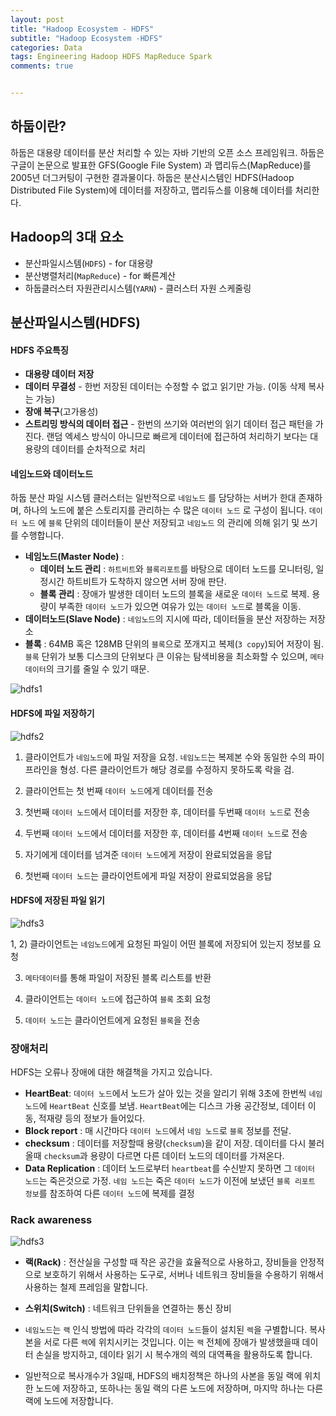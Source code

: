 ```yaml
---  
layout: post  
title: "Hadoop Ecosystem - HDFS"  
subtitle: "Hadoop Ecosystem -HDFS"  
categories: Data
tags: Engineering Hadoop HDFS MapReduce Spark
comments: true  


---  
```

## 하둡이란?

하둡은 대용량 데이터를 분산 처리할 수 있는 자바 기반의 오픈 소스 프레임워크. 하둡은 구글이 논문으로 발표한 GFS(Google File System) 과 맵리듀스(MapReduce)를 2005년 더그커팅이 구현한 결과물이다. 하둡은 분산시스템인 HDFS(Hadoop Distributed File System)에 데이터를 저장하고, 맵리듀스를 이용해 데이터를 처리한다.


## Hadoop의 3대 요소
  - 분산파일시스템(`HDFS`) - for 대용량
  - 분산병렬처리(`MapReduce`) - for 빠른계산
  - 하둡클러스터 자원관리시스템(`YARN`) - 클러스터 자원 스케줄링


## 분산파일시스템(HDFS)

#### HDFS 주요특징

- **대용량 데이터 저장**
- **데이터 무결성** - 한번 저장된 데이터는 수정할 수 없고 읽기만 가능. (이동 삭제 복사는 가능)
- **장애 복구**(고가용성)
- **스트리밍 방식의 데이터 접근** - 한번의 쓰기와 여러번의 읽기 데이터 접근 패턴을 가진다. 랜덤 엑세스 방식이 아니므로 빠르게 데이터에 접근하여 처리하기 보다는 대용량의 데이터를 순차적으로 처리

#### 네임노드와 데이터노드

하둡 분산 파일 시스템 클러스터는 일반적으로 `네임노드` 를 담당하는 서버가 한대 존재하며, 하나의 노드에 붙은 스토리지를 관리하는 수 많은 `데이터 노드` 로 구성이 됩니다. `데이터 노드` 에 `블록` 단위의 데이터들이 분산 저장되고 `네임노드` 의 관리에 의해 읽기 및 쓰기를 수행합니다.


- **네임노드(Master Node)** :
  -  **데이터 노드 관리** : `하트비트`와 `블록리포트`를 바탕으로 데이터 노드를 모니터링, 일정시간 하트비트가 도착하지 않으면 서버 장애 판단.
  - **블록 관리** : 장애가 발생한 데이터 노드의 블록을 새로운 `데이터 노드`로 복제. 용량이 부족한 `데이터 노드`가 있으면 여유가 있는 `데이터 노드`로 블록을 이동.
- **데이터노드(Slave Node)** : `네임노드`의 지시에 따라, 데이터들을 분산 저장하는 저장소
- **블록** : 64MB 혹은 128MB 단위의 `블록`으로 쪼개지고 복제(`3 copy`)되어 저장이 됨. `블록` 단위가 보통 디스크의 단위보다 큰 이유는 탐색비용을 최소화할 수 있으며, `메타데이터`의 크기를 줄일 수 있기 때문.

![hdfs1](https://yunsikus.github.io/assets/img/post_img/하둡3.jpg)

#### HDFS에 파일 저장하기

![hdfs2](https://yunsikus.github.io/assets/img/post_img/하둡1.jpg)

1. 클라이언트가 `네임노드`에 파일 저장을 요청. `네임노드`는 복제본 수와 동일한 수의 파이프라인을 형성. 다른 클라이언트가 해당 경로를 수정하지 못하도록 락을 검.  

2. 클라이언트는 첫 번째 `데이터 노드`에게 데이터를 전송

3. 첫번째 `데이터 노드`에서 데이터를 저장한 후, 데이터를 두번째 `데이터 노드`로 전송

4. 두번째 `데이터 노드`에서 데이터를 저장한 후, 데이터를 4번째 `데이터 노드`로 전송

5. 자기에게 데이터를 넘겨준 `데이터 노드`에게 저장이 완료되었음을 응답

7. 첫번째 `데이터 노드`는 클라이언트에게 파일 저장이 완료되었음을 응답


#### HDFS에 저장된 파일 읽기

![hdfs3](https://yunsikus.github.io/assets/img/post_img/하둡2.jpg)

1, 2) 클라이언트는 `네임노드`에게 요청된 파일이 어떤 블록에 저장되어 있는지 정보를 요청

3)  `메타데이터`를 통해 파일이 저장된 블록 리스트를 반환

4)  클라이언트는 `데이터 노드`에 접근하여 `블록` 조회 요청

5)  `데이터 노드`는 클라이언트에게 요청된 `블록`을 전송

### 장애처리

HDFS는 오류나 장애에 대한 해결책을 가지고 있습니다.

  - **HeartBeat**: `데이터 노드`에서 노드가 살아 있는 것을 알리기 위해 3초에 한번씩 `네임노드`에 `HeartBeat` 신호를 보냄. `HeartBeat`에는 디스크 가용 공간정보, 데이터 이동, 적재량 등의 정보가 들어있다.
  - **Block report** : 매 시간마다 `데이터 노드`에서 `네임 노드`로 `블록` 정보를 전달.
  - **checksum** : 데이터를 저장할때 용량(`checksum`)을 같이 저장. 데이터를 다시 불러올때 `checksum`과 용량이 다르면 다른 데이터 노드의 데이터를 가져온다.
  - **Data Replication** : 데이터 노드로부터 `heartbeat`를 수신받지 못하면 그 `데이터 노드`는 죽은것으로 가정. `네임 노드`는 죽은 `데이터 노드`가 이전에 보냈던 `블록 리포트 정보`를 참조하여 다른 `데이터 노드`에 복제를 결정


### Rack awareness
![hdfs3](https://yunsikus.github.io/assets/img/post_img/하둡4.jpg)

- **랙(Rack)** : 전산실을 구성할 때 작은 공간을 효율적으로 사용하고, 장비들을 안정적으로 보호하기 위해서 사용하는 도구로, 서버나 네트워크 장비들을 수용하기 위해서 사용하는 철제 프레임을 말합니다.

- **스위치(Switch)** : 네트워크 단위들을 연결하는 통신 장비

- `네임노드`는 `랙` 인식 방법에 따라 각각의 `데이터 노드`들이 설치된 `렉`을 구별합니다. 복사본을 서로 다른 `렉`에 위치시키는 것입니다. 이는 `랙` 전체에 장애가 발생했을때 데이터 손실을 방지하고, 데이타 읽기 시 복수개의 렉의 대역푝을 활용하도록 합니다.

- 일반적으로 복사개수가 3일때, HDFS의 배치정책은 하나의 사본을 동일 랙에 위치한 노드에 저장하고, 또하나는 동일 랙의 다른 노드에 저장하며, 마지막 하나는 다른 랙에 노드에 저장합니다.
